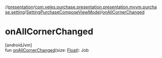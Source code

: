 //[presentation](../../../index.md)/[com.veles.purchase.presentation.presentation.mvvm.purchase.setting](../index.md)/[SettingPurchaseComposeViewModel](index.md)/[onAllCornerChanged](on-all-corner-changed.md)

# onAllCornerChanged

[androidJvm]\
fun [onAllCornerChanged](on-all-corner-changed.md)(size: [Float](https://kotlinlang.org/api/latest/jvm/stdlib/kotlin/-float/index.html)): Job
